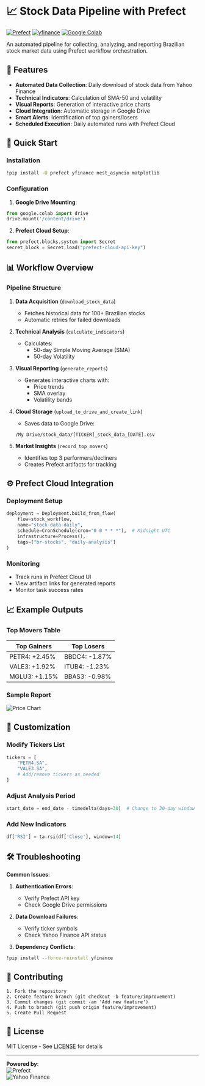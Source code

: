 # 📈 Stock Data Pipeline with Prefect

[![Prefect](https://img.shields.io/badge/prefect-2.0+-blue.svg)](https://www.prefect.io/)
[![yfinance](https://img.shields.io/badge/yfinance-0.2.37-green.svg)](https://pypi.org/project/yfinance/)
[![Google Colab](https://colab.research.google.com/assets/colab-badge.svg)](https://colab.research.google.com/)

An automated pipeline for collecting, analyzing, and reporting Brazilian stock market data using Prefect workflow orchestration.

## 🌟 Features

- **Automated Data Collection**: Daily download of stock data from Yahoo Finance
- **Technical Indicators**: Calculation of SMA-50 and volatility
- **Visual Reports**: Generation of interactive price charts
- **Cloud Integration**: Automatic storage in Google Drive
- **Smart Alerts**: Identification of top gainers/losers
- **Scheduled Execution**: Daily automated runs with Prefect Cloud

## 🚀 Quick Start

### Installation
```bash
!pip install -U prefect yfinance nest_asyncio matplotlib
```

### Configuration
1. **Google Drive Mounting**:
```python
from google.colab import drive
drive.mount('/content/drive')
```

2. **Prefect Cloud Setup**:
```python
from prefect.blocks.system import Secret
secret_block = Secret.load("prefect-cloud-api-key")
```

## 📊 Workflow Overview

### Pipeline Structure
1. **Data Acquisition** (`download_stock_data`)
   - Fetches historical data for 100+ Brazilian stocks
   - Automatic retries for failed downloads

2. **Technical Analysis** (`calculate_indicators`)
   - Calculates:
     - 50-day Simple Moving Average (SMA)
     - 50-day Volatility

3. **Visual Reporting** (`generate_reports`)
   - Generates interactive charts with:
     - Price trends
     - SMA overlay
     - Volatility bands

4. **Cloud Storage** (`upload_to_drive_and_create_link`)
   - Saves data to Google Drive:
   ```plaintext
   /My Drive/stock_data/[TICKER]_stock_data_[DATE].csv
   ```

5. **Market Insights** (`record_top_movers`)
   - Identifies top 3 performers/decliners
   - Creates Prefect artifacts for tracking

## ⚙️ Prefect Cloud Integration

### Deployment Setup
```python
deployment = Deployment.build_from_flow(
    flow=stock_workflow,
    name="stock-data-daily",
    schedule=CronSchedule(cron="0 0 * * *"),  # Midnight UTC
    infrastructure=Process(),
    tags=["br-stocks", "daily-analysis"]
)
```

### Monitoring
- Track runs in Prefect Cloud UI
- View artifact links for generated reports
- Monitor task success rates

## 📈 Example Outputs

### Top Movers Table
| Top Gainers         | Top Losers          |
|---------------------|---------------------|
| PETR4: +2.45%       | BBDC4: -1.87%       |
| VALE3: +1.92%       | ITUB4: -1.23%       |
| MGLU3: +1.15%       | BBAS3: -0.98%       |

### Sample Report
![Price Chart](https://via.placeholder.com/800x400.png?text=Stock+Price+Chart+Example)

## 🔧 Customization

### Modify Tickers List
```python
tickers = [
    "PETR4.SA", 
    "VALE3.SA",
    # Add/remove tickers as needed
]
```

### Adjust Analysis Period
```python
start_date = end_date - timedelta(days=30)  # Change to 30-day window
```

### Add New Indicators
```python
df['RSI'] = ta.rsi(df['Close'], window=14)
```

## 🛠 Troubleshooting

**Common Issues**:
1. **Authentication Errors**:
   - Verify Prefect API key
   - Check Google Drive permissions

2. **Data Download Failures**:
   - Verify ticker symbols
   - Check Yahoo Finance API status

3. **Dependency Conflicts**:
```bash
!pip install --force-reinstall yfinance
```

## 🤝 Contributing
```plaintext
1. Fork the repository
2. Create feature branch (git checkout -b feature/improvement)
3. Commit changes (git commit -am 'Add new feature')
4. Push to branch (git push origin feature/improvement)
5. Create Pull Request
```

## 📄 License
MIT License - See [LICENSE](https://opensource.org/licenses/MIT) for details

---

**Powered by**:  
![Prefect](https://prefect.io/img/logos/prefect-logo-mark.svg)  
![Yahoo Finance](https://logos-world.net/wp-content/uploads/2021/02/Yahoo-Finance-Logo.png)
